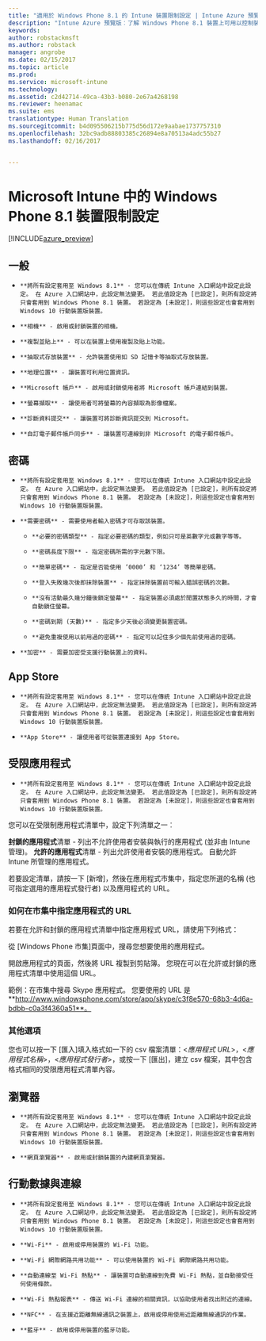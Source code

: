 ```yaml
---
title: "適用於 Windows Phone 8.1 的 Intune 裝置限制設定 | Intune Azure 預覽版 | Microsoft Docs"
description: "Intune Azure 預覽版︰了解 Windows Phone 8.1 裝置上可用以控制裝置設定與功能的 Intune 設定。"
keywords: 
author: robstackmsft
ms.author: robstack
manager: angrobe
ms.date: 02/15/2017
ms.topic: article
ms.prod: 
ms.service: microsoft-intune
ms.technology: 
ms.assetid: c2d42714-49ca-43b3-b080-2e67a4268198
ms.reviewer: heenamac
ms.suite: ems
translationtype: Human Translation
ms.sourcegitcommit: b4d095506215b775d56d172e9aabae1737757310
ms.openlocfilehash: 32bc9adb88803385c26894e8a70513a4adc55b27
ms.lasthandoff: 02/16/2017


---
```


# <a name="windows-phone-81-device-restriction-settings-in-microsoft-intune"></a>Microsoft Intune 中的 Windows Phone 8.1 裝置限制設定

[!INCLUDE[azure_preview](../includes/azure_preview.md)]

## <a name="general"></a>一般
-     **將所有設定套用至 Windows 8.1** - 您可以在傳統 Intune 入口網站中設定此設定。 在 Azure 入口網站中，此設定無法變更。 若此值設定為 [已設定]，則所有設定將只會套用到 Windows Phone 8.1 裝置。 若設定為 [未設定]，則這些設定也會套用到 Windows 10 行動裝置版裝置。
-     **相機** - 啟用或封鎖裝置的相機。
-     **複製並貼上** - 可以在裝置上使用複製及貼上功能。
-     **抽取式存放裝置** - 允許裝置使用如 SD 記憶卡等抽取式存放裝置。
-     **地理位置** - 讓裝置可利用位置資訊。
-     **Microsoft 帳戶** - 啟用或封鎖使用者將 Microsoft 帳戶連結到裝置。
-     **螢幕擷取** - 讓使用者可將螢幕的內容擷取為影像檔案。
-     **診斷資料提交** - 讓裝置可將診斷資訊提交到 Microsoft。
-     **自訂電子郵件帳戶同步** - 讓裝置可連線到非 Microsoft 的電子郵件帳戶。

## <a name="password"></a>密碼
-     **將所有設定套用至 Windows 8.1** - 您可以在傳統 Intune 入口網站中設定此設定。 在 Azure 入口網站中，此設定無法變更。 若此值設定為 [已設定]，則所有設定將只會套用到 Windows Phone 8.1 裝置。 若設定為 [未設定]，則這些設定也會套用到 Windows 10 行動裝置版裝置。
-     **需要密碼** - 需要使用者輸入密碼才可存取該裝置。
    -     **必要的密碼類型** - 指定必要密碼的類型，例如只可是英數字元或數字等等。
    -     **密碼長度下限** - 指定密碼所需的字元數下限。
    -     **簡單密碼** - 指定是否能使用 ’0000’ 和 ‘1234’ 等簡單密碼。
    -     **登入失敗幾次後即抹除裝置** - 指定抹除裝置前可輸入錯誤密碼的次數。
    -     **沒有活動最久幾分鐘後鎖定螢幕** - 指定裝置必須處於閒置狀態多久的時間，才會自動鎖住螢幕。
    -     **密碼到期 (天數)** - 指定多少天後必須變更裝置密碼。
    -     **避免重複使用以前用過的密碼** - 指定可以記住多少個先前使用過的密碼。
-     **加密** - 需要加密受支援行動裝置上的資料。

## <a name="app-store"></a>App Store
-     **將所有設定套用至 Windows 8.1** - 您可以在傳統 Intune 入口網站中設定此設定。 在 Azure 入口網站中，此設定無法變更。 若此值設定為 [已設定]，則所有設定將只會套用到 Windows Phone 8.1 裝置。 若設定為 [未設定]，則這些設定也會套用到 Windows 10 行動裝置版裝置。
-     **App Store** - 讓使用者可從裝置連接到 App Store。

## <a name="restricted-apps"></a>受限應用程式

-     **將所有設定套用至 Windows 8.1** - 您可以在傳統 Intune 入口網站中設定此設定。 在 Azure 入口網站中，此設定無法變更。 若此值設定為 [已設定]，則所有設定將只會套用到 Windows Phone 8.1 裝置。 若設定為 [未設定]，則這些設定也會套用到 Windows 10 行動裝置版裝置。

您可以在受限制應用程式清單中，設定下列清單之一︰

**封鎖的應用程式**清單 - 列出不允許使用者安裝與執行的應用程式 (並非由 Intune 管理)。
**允許的應用程式**清單 - 列出允許使用者安裝的應用程式。 自動允許 Intune 所管理的應用程式。

若要設定清單，請按一下 [新增]，然後在應用程式市集中，指定您所選的名稱 (也可指定選用的應用程式發行者) 以及應用程式的 URL。

### <a name="how-to-specify-the-url-to-an-app-in-the-store"></a>如何在市集中指定應用程式的 URL

若要在允許和封鎖的應用程式清單中指定應用程式 URL，請使用下列格式：

從 [Windows Phone 市集][](https://www.microsoft.com/store/apps/windows-phone)頁面中，搜尋您想要使用的應用程式。

開啟應用程式的頁面，然後將 URL 複製到剪貼簿。 您現在可以在允許或封鎖的應用程式清單中使用這個 URL。

範例：在市集中搜尋 Skype 應用程式。 您要使用的 URL 是 **http://www.windowsphone.com/store/app/skype/c3f8e570-68b3-4d6a-bdbb-c0a3f4360a51**。



### <a name="additional-options"></a>其他選項

您也可以按一下 [匯入]填入格式如一下的 csv 檔案清單：<*應用程式 URL*>，<*應用程式名稱*>，<*應用程式發行者*>，或按一下 [匯出]，建立 csv 檔案，其中包含格式相同的受限應用程式清單內容。


## <a name="browser"></a>瀏覽器
-     **將所有設定套用至 Windows 8.1** - 您可以在傳統 Intune 入口網站中設定此設定。 在 Azure 入口網站中，此設定無法變更。 若此值設定為 [已設定]，則所有設定將只會套用到 Windows Phone 8.1 裝置。 若設定為 [未設定]，則這些設定也會套用到 Windows 10 行動裝置版裝置。
-     **網頁瀏覽器** - 啟用或封鎖裝置的內建網頁瀏覽器。

## <a name="cellular-and-connectivity"></a>行動數據與連線
-     **將所有設定套用至 Windows 8.1** - 您可以在傳統 Intune 入口網站中設定此設定。 在 Azure 入口網站中，此設定無法變更。 若此值設定為 [已設定]，則所有設定將只會套用到 Windows Phone 8.1 裝置。 若設定為 [未設定]，則這些設定也會套用到 Windows 10 行動裝置版裝置。
-     **Wi-Fi** - 啟用或停用裝置的 Wi-Fi 功能。
-     **Wi-Fi 網際網路共用功能** - 可以使用裝置的 Wi-Fi 網際網路共用功能。
-     **自動連線至 Wi-Fi 熱點** - 讓裝置可自動連線到免費 Wi-Fi 熱點，並自動接受任何使用條款。
-     **Wi-Fi 熱點報表** - 傳送 Wi-Fi 連線的相關資訊，以協助使用者找出附近的連線。
-     **NFC** - 在支援近距離無線通訊之裝置上，啟用或停用使用近距離無線通訊的作業。
-     **藍牙** - 啟用或停用裝置的藍牙功能。

